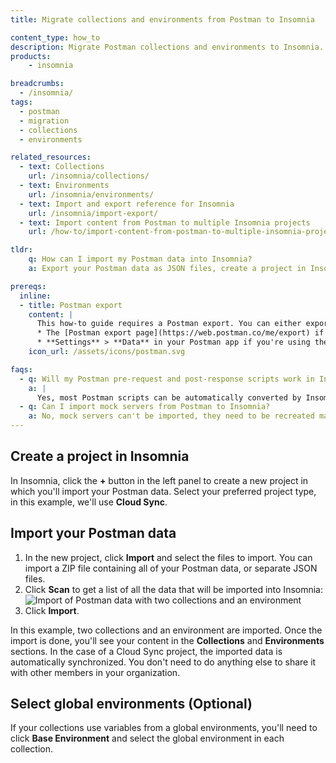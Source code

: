 ```yaml
---
title: Migrate collections and environments from Postman to Insomnia

content_type: how_to
description: Migrate Postman collections and environments to Insomnia.
products:
    - insomnia

breadcrumbs:
  - /insomnia/
tags:
  - postman
  - migration
  - collections
  - environments

related_resources:
  - text: Collections
    url: /insomnia/collections/
  - text: Environments
    url: /insomnia/environments/
  - text: Import and export reference for Insomnia
    url: /insomnia/import-export/
  - text: Import content from Postman to multiple Insomnia projects
    url: /how-to/import-content-from-postman-to-multiple-insomnia-projects/

tldr:
    q: How can I import my Postman data into Insomnia? 
    a: Export your Postman data as JSON files, create a project in Insomnia, click **Import** and select the files to import.

prereqs:
  inline:
  - title: Postman export
    content: |
      This how-to guide requires a Postman export. You can either export environments and collections individually (this can be useful if you want to import them into different Insomnia projects), or all at once from:
      * The [Postman export page](https://web.postman.co/me/export) if you're using Postman Enterprise or Cloud.
      * **Settings** > **Data** in your Postman app if you're using the scratch pad.
    icon_url: /assets/icons/postman.svg

faqs:
  - q: Will my Postman pre-request and post-response scripts work in Insomnia?
    a: |
      Yes, most Postman scripts can be automatically converted by Insomnia during the import process. For more details, see [Migrating scripts from Postman](/insomnia/scripts/#migrating-scripts-from-postman).
  - q: Can I import mock servers from Postman to Insomnia?
    a: No, mock servers can't be imported, they need to be recreated manually in Insomnia.
---
```


## Create a project in Insomnia

In Insomnia, click the **+** button in the left panel to create a new project in which you'll import your Postman data. Select your preferred project type, in this example, we'll use **Cloud Sync**.

## Import your Postman data

1. In the new project, click **Import** and select the files to import. You can import a ZIP file containing all of your Postman data, or separate JSON files.
1. Click **Scan** to get a list of all the data that will be imported into Insomnia:
   ![Import of Postman data with two collections and an environment](/assets/images/insomnia/postman-scan.png)
1. Click **Import**.

In this example, two collections and an environment are imported. Once the import is done, you'll see your content in the **Collections** and **Environments** sections. In the case of a Cloud Sync project, the imported data is automatically synchronized. You don't need to do anything else to share it with other members in your organization.

## Select global environments (Optional)

If your collections use variables from a global environments, you'll need to click **Base Environment** and select the global environment in each collection.
